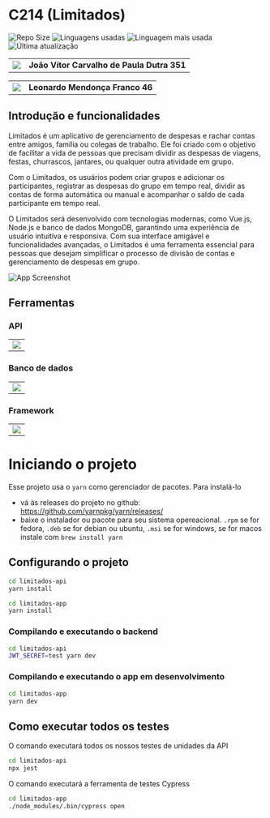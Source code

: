# C214 (Limitados)

![Repo Size](https://img.shields.io/github/repo-size/S204-Inatel-2023-1/Limitados)
![Linguagens usadas](https://img.shields.io/github/languages/count/S204-Inatel-2023-1/Limitados)
![Linguagem mais usada](https://img.shields.io/github/languages/top/S204-Inatel-2023-1/Limitados)
![Última atualização](https://img.shields.io/github/last-commit/S204-Inatel-2023-1/Limitados)

<table>
<a href="https://github.com/joaodutra88"></a>
  <td><img src="https://img.shields.io/static/v1?label=Github&message=Profile&color=blue&?style=social&logo=GitHub"></td>
  <td><strong>João Vítor Carvalho de Paula Dutra 351</td>
</table>

<table>
  <a href="https://github.com/leomendoncaf"></a>
  <td><img src="https://img.shields.io/static/v1?label=Github&message=Profile&color=blue&?style=social&logo=GitHub"></td>
  <td><strong>Leonardo Mendonça Franco 46</td>
</table>

## **Introdução e funcionalidades**

Limitados é um aplicativo de gerenciamento de despesas e rachar contas entre amigos, família ou colegas de trabalho. Ele foi criado com o objetivo de facilitar a vida de pessoas que precisam dividir as despesas de viagens, festas, churrascos, jantares, ou qualquer outra atividade em grupo.

Com o Limitados, os usuários podem criar grupos e adicionar os participantes, registrar as despesas do grupo em tempo real, dividir as contas de forma automática ou manual e acompanhar o saldo de cada participante em tempo real.

O Limitados será desenvolvido com tecnologias modernas, como Vue.js, Node.js e banco de dados MongoDB, garantindo uma experiência de usuário intuitiva e responsiva. Com sua interface amigável e funcionalidades avançadas, o Limitados é uma ferramenta essencial para pessoas que desejam simplificar o processo de divisão de contas e gerenciamento de despesas em grupo.

![App Screenshot](https://i.ibb.co/rFrTNYb/image-2023-04-19-180339996.png)

## **Ferramentas**

### **API**

<table>
  <tr>
    <td><img src="https://img.shields.io/badge/Node.js-43853D?style=for-the-badge&logo=node.js&logoColor=white"></td>
  </tr>
</table>

### **Banco de dados**

<table>
  <tr>
    <td><img src="https://img.shields.io/badge/MongoDB-%234ea94b.svg?style=for-the-badge&logo=mongodb&logoColor=white"></td>
  </tr>
</table>

### **Framework**

<table>
  <tr>
    <td><img src="https://img.shields.io/badge/vuejs-%2335495e.svg?style=for-the-badge&logo=vuedotjs&logoColor=%234FC08D"></td>
  </tr>
</table>

# Iniciando o projeto

Esse projeto usa o `yarn` como gerenciador de pacotes. Para instalá-lo

-  vá às releases do projeto no github: https://github.com/yarnpkg/yarn/releases/
-  baixe o instalador ou pacote para seu sistema opereacional. `.rpm` se for fedora, `.deb` se for debian ou ubuntu, `.msi` se for windows, se for macos instale com `brew install yarn`

## Configurando o projeto

```sh
cd limitados-api
yarn install
```

```sh
cd limitados-app
yarn install
```

### Compilando e executando o backend

```sh
cd limitados-api
JWT_SECRET=test yarn dev
```

### Compilando e executando o app em desenvolvimento

```sh
cd limitados-app
yarn dev
```

## Como executar todos os testes

O comando executará todos os nossos testes de unidades da API
```sh
cd limitados-api
npx jest
```

O comando executará a ferramenta de testes Cypress
```sh 
cd limitados-app
./node_modules/.bin/cypress open
```
